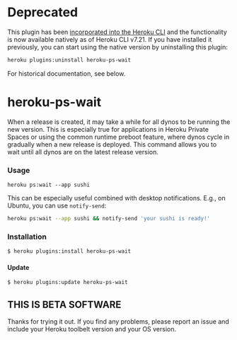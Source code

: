 # Deprecated

This plugin has been [incorporated into the Heroku
CLI](https://github.com/heroku/cli/pull/1175) and the functionality is
now available natively as of Heroku CLI v7.21. If you have installed
it previously, you can start using the native version by uninstalling
this plugin:

```bash
heroku plugins:uninstall heroku-ps-wait
```

For historical documentation, see below.

# heroku-ps-wait

When a release is created, it may take a while for all dynos to be
running the new version. This is especially true for applications in
Heroku Private Spaces or using the common runtime preboot feature,
where dynos cycle in gradually when a new release is deployed. This
command allows you to wait until all dynos are on the latest release
version.

### Usage

`heroku ps:wait --app sushi`

This can be especially useful combined with desktop
notifications. E.g., on Ubuntu, you can use `notify-send`:

```bash
heroku ps:wait --app sushi && notify-send 'your sushi is ready!'
```

### Installation

```bash
$ heroku plugins:install heroku-ps-wait
```

#### Update

```bash
$ heroku plugins:update heroku-ps-wait
```

## THIS IS BETA SOFTWARE

Thanks for trying it out. If you find any problems, please report an
issue and include your Heroku toolbelt version and your OS version.
